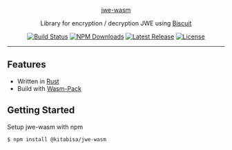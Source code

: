 <p align="center">
  <a href="https://kitabisa.com">
    jwe-wasm
  </a>
</p>

<p align="center">
  Library for encryption / decryption JWE using <a href="https://github.com/lawliet89/biscuit">Biscuit</a>
</p>

<p align="center">
  <a href="https://github.com/kitabisa/jwe-wasm/actions/workflows/ci.yaml"><img src="https://img.shields.io/github/actions/workflow/status/kitabisa/jwe-wasm/ci.yaml?branch=main" alt="Build Status"></a>
  <a href="https://www.npmjs.com/package/@kitabisa/jwe-wasm"><img src="https://img.shields.io/npm/dt/@kitabisa/jwe-wasm.svg" alt="NPM Downloads"></a>
  <a href="https://github.com/kitabisa/jwe-wasm/releases"><img src="https://img.shields.io/github/v/release/kitabisa/jwe-wasm" alt="Latest Release"></a>
  <a href="https://github.com/kitabisa/jwe-wasm/blob/main/LICENSE"><img src="https://img.shields.io/npm/l/@kitabisa/jwe-wasm.svg" alt="License"></a>
</p>

------

## Features

 * Written in [Rust](https://github.com/rust-lang/rust)
 * Build with [Wasm-Pack](https://github.com/rustwasm/wasm-pack)

## Getting Started

Setup jwe-wasm with npm

```
$ npm install @kitabisa/jwe-wasm
```
